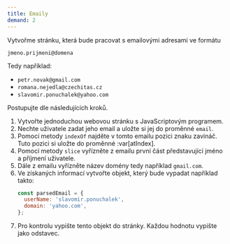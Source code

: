 ```yaml
---
title: Emaily
demand: 2
---
```


Vytvořme stránku, která bude pracovat s emailovými adresami ve formátu

```
jmeno.prijmeni@domena
```

Tedy například:

- `petr.novak@gmail.com`
- `romana.nejedla@czechitas.cz`
- `slavomir.ponuchalek@yahoo.com`

Postupujte dle následujících kroků.

1. Vytvořte jednoduchou webovou stránku s JavaScriptovým programem.
1. Nechte uživatele zadat jeho email a uložte si jej do proměnné `email`.
1. Pomocí metody `indexOf` najděte v tomto emailu pozici znaku zavináč. Tuto pozici si uložte do proměnné :var[atIndex].
1. Pomocí metody `slice` vyřízněte z emailu první část představující jméno a příjmení uživatele.
1. Dále z emailu vyřízněte název domény tedy například `gmail.com`.
1. Ve získaných informací vytvořte objekt, který bude vypadat například takto:
   ```js
   const parsedEmail = {
     userName: 'slavomir.ponuchalek',
     domain: 'yahoo.com',
   };
   ```
1. Pro kontrolu vypište tento objekt do stránky. Každou hodnotu vypište jako odstavec.
